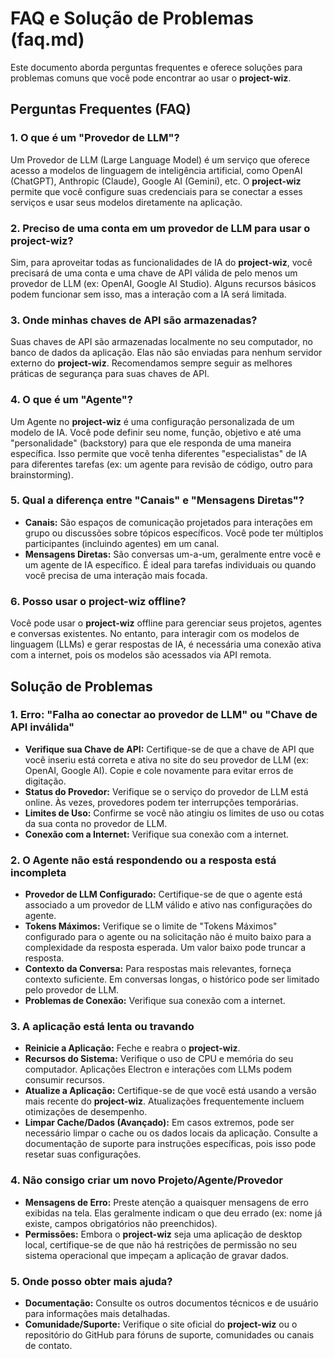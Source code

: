 # FAQ e Solução de Problemas (faq.md)

Este documento aborda perguntas frequentes e oferece soluções para problemas comuns que você pode encontrar ao usar o **project-wiz**.

## Perguntas Frequentes (FAQ)

### 1. O que é um "Provedor de LLM"?

Um Provedor de LLM (Large Language Model) é um serviço que oferece acesso a modelos de linguagem de inteligência artificial, como OpenAI (ChatGPT), Anthropic (Claude), Google AI (Gemini), etc. O **project-wiz** permite que você configure suas credenciais para se conectar a esses serviços e usar seus modelos diretamente na aplicação.

### 2. Preciso de uma conta em um provedor de LLM para usar o project-wiz?

Sim, para aproveitar todas as funcionalidades de IA do **project-wiz**, você precisará de uma conta e uma chave de API válida de pelo menos um provedor de LLM (ex: OpenAI, Google AI Studio). Alguns recursos básicos podem funcionar sem isso, mas a interação com a IA será limitada.

### 3. Onde minhas chaves de API são armazenadas?

Suas chaves de API são armazenadas localmente no seu computador, no banco de dados da aplicação. Elas não são enviadas para nenhum servidor externo do **project-wiz**. Recomendamos sempre seguir as melhores práticas de segurança para suas chaves de API.

### 4. O que é um "Agente"?

Um Agente no **project-wiz** é uma configuração personalizada de um modelo de IA. Você pode definir seu nome, função, objetivo e até uma "personalidade" (backstory) para que ele responda de uma maneira específica. Isso permite que você tenha diferentes "especialistas" de IA para diferentes tarefas (ex: um agente para revisão de código, outro para brainstorming).

### 5. Qual a diferença entre "Canais" e "Mensagens Diretas"?

- **Canais:** São espaços de comunicação projetados para interações em grupo ou discussões sobre tópicos específicos. Você pode ter múltiplos participantes (incluindo agentes) em um canal.
- **Mensagens Diretas:** São conversas um-a-um, geralmente entre você e um agente de IA específico. É ideal para tarefas individuais ou quando você precisa de uma interação mais focada.

### 6. Posso usar o project-wiz offline?

Você pode usar o **project-wiz** offline para gerenciar seus projetos, agentes e conversas existentes. No entanto, para interagir com os modelos de linguagem (LLMs) e gerar respostas de IA, é necessária uma conexão ativa com a internet, pois os modelos são acessados via API remota.

## Solução de Problemas

### 1. Erro: "Falha ao conectar ao provedor de LLM" ou "Chave de API inválida"

- **Verifique sua Chave de API:** Certifique-se de que a chave de API que você inseriu está correta e ativa no site do seu provedor de LLM (ex: OpenAI, Google AI). Copie e cole novamente para evitar erros de digitação.
- **Status do Provedor:** Verifique se o serviço do provedor de LLM está online. Às vezes, provedores podem ter interrupções temporárias.
- **Limites de Uso:** Confirme se você não atingiu os limites de uso ou cotas da sua conta no provedor de LLM.
- **Conexão com a Internet:** Verifique sua conexão com a internet.

### 2. O Agente não está respondendo ou a resposta está incompleta

- **Provedor de LLM Configurado:** Certifique-se de que o agente está associado a um provedor de LLM válido e ativo nas configurações do agente.
- **Tokens Máximos:** Verifique se o limite de "Tokens Máximos" configurado para o agente ou na solicitação não é muito baixo para a complexidade da resposta esperada. Um valor baixo pode truncar a resposta.
- **Contexto da Conversa:** Para respostas mais relevantes, forneça contexto suficiente. Em conversas longas, o histórico pode ser limitado pelo provedor de LLM.
- **Problemas de Conexão:** Verifique sua conexão com a internet.

### 3. A aplicação está lenta ou travando

- **Reinicie a Aplicação:** Feche e reabra o **project-wiz**.
- **Recursos do Sistema:** Verifique o uso de CPU e memória do seu computador. Aplicações Electron e interações com LLMs podem consumir recursos.
- **Atualize a Aplicação:** Certifique-se de que você está usando a versão mais recente do **project-wiz**. Atualizações frequentemente incluem otimizações de desempenho.
- **Limpar Cache/Dados (Avançado):** Em casos extremos, pode ser necessário limpar o cache ou os dados locais da aplicação. Consulte a documentação de suporte para instruções específicas, pois isso pode resetar suas configurações.

### 4. Não consigo criar um novo Projeto/Agente/Provedor

- **Mensagens de Erro:** Preste atenção a quaisquer mensagens de erro exibidas na tela. Elas geralmente indicam o que deu errado (ex: nome já existe, campos obrigatórios não preenchidos).
- **Permissões:** Embora o **project-wiz** seja uma aplicação de desktop local, certifique-se de que não há restrições de permissão no seu sistema operacional que impeçam a aplicação de gravar dados.

### 5. Onde posso obter mais ajuda?

- **Documentação:** Consulte os outros documentos técnicos e de usuário para informações mais detalhadas.
- **Comunidade/Suporte:** Verifique o site oficial do **project-wiz** ou o repositório do GitHub para fóruns de suporte, comunidades ou canais de contato.
